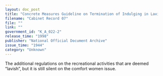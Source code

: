 ```yaml
---
layout: doc_post
title: "Concrete Measures Guideline on Termination of Indulging in Lavish Pleasure"
filename: "Cabinet Record 07"
file: ""
link: ""
government_id: "K_A_022-2"
release_time: "1998"
publisher: "National Official Document Archive"
issue_time: "1944"
category: "Unknown"
---
```

The additional regulations on the recreational activities that are deemed “lavish”, but it is still silent on the comfort women issue.
